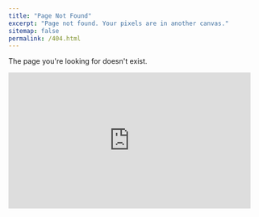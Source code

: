 ```yaml
---
title: "Page Not Found"
excerpt: "Page not found. Your pixels are in another canvas."
sitemap: false
permalink: /404.html
---
```


The page you're looking for doesn't exist.
<iframe src="https://giphy.com/embed/1EmBoG0IL50VIJLWTs" width="480" height="270" frameBorder="0" class="giphy-embed" allowFullScreen></iframe><p><a href="https://giphy.com/gifs/republicrecords-superbowl-theweeknd-1EmBoG0IL50VIJLWTs"></a></p>

<script type="text/javascript">
  var GOOG_FIXURL_LANG = 'en';
  var GOOG_FIXURL_SITE = '{{ site.url }}'
</script>
<script type="text/javascript"
  src="//linkhelp.clients.google.com/tbproxy/lh/wm/fixurl.js">
</script>
